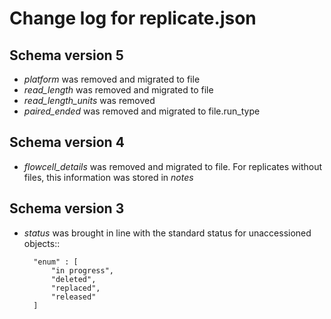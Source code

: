 Change log for replicate.json
=============================

Schema version 5
----------------

* *platform* was removed and migrated to file
* *read_length* was removed and migrated to file
* *read_length_units* was removed
* *paired_ended* was removed and migrated to file.run_type


Schema version 4
----------------

* *flowcell_details* was removed and migrated to file.  For replicates without files, this information was stored in *notes*


Schema version 3
----------------

* *status* was brought in line with the standard status for unaccessioned objects::

	    "enum" : [
	        "in progress",
	        "deleted",
	        "replaced",
	        "released"
	    ]
   
